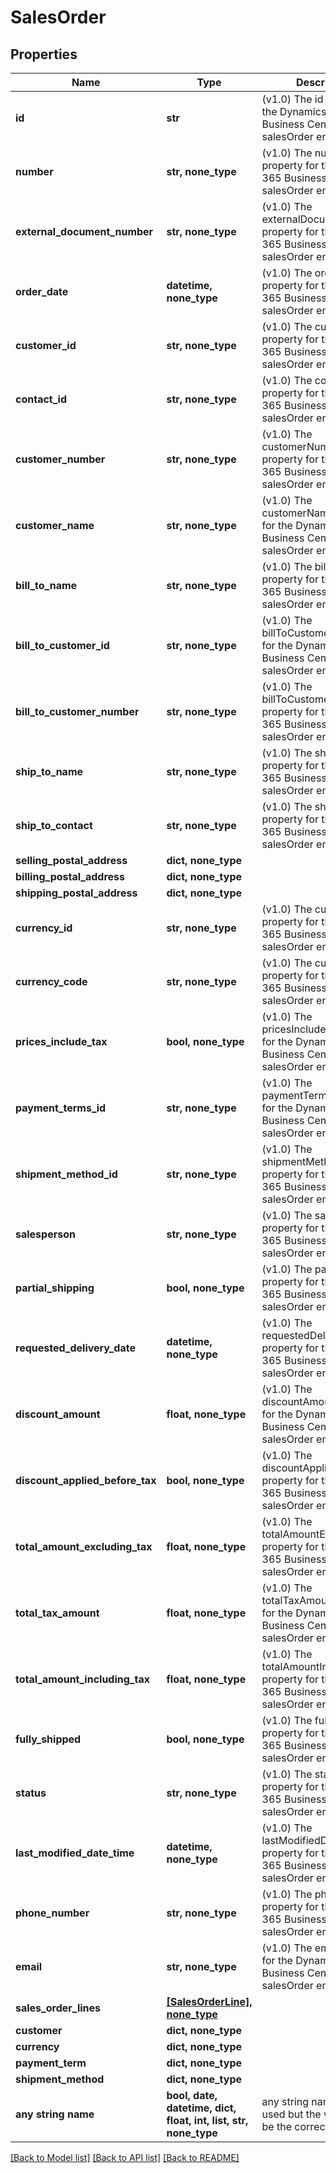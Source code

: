 # SalesOrder


## Properties
Name | Type | Description | Notes
------------ | ------------- | ------------- | -------------
**id** | **str** | (v1.0) The id property for the Dynamics 365 Business Central salesOrder entity | [optional] 
**number** | **str, none_type** | (v1.0) The number property for the Dynamics 365 Business Central salesOrder entity | [optional] 
**external_document_number** | **str, none_type** | (v1.0) The externalDocumentNumber property for the Dynamics 365 Business Central salesOrder entity | [optional] 
**order_date** | **datetime, none_type** | (v1.0) The orderDate property for the Dynamics 365 Business Central salesOrder entity | [optional] 
**customer_id** | **str, none_type** | (v1.0) The customerId property for the Dynamics 365 Business Central salesOrder entity | [optional] 
**contact_id** | **str, none_type** | (v1.0) The contactId property for the Dynamics 365 Business Central salesOrder entity | [optional] 
**customer_number** | **str, none_type** | (v1.0) The customerNumber property for the Dynamics 365 Business Central salesOrder entity | [optional] 
**customer_name** | **str, none_type** | (v1.0) The customerName property for the Dynamics 365 Business Central salesOrder entity | [optional] 
**bill_to_name** | **str, none_type** | (v1.0) The billToName property for the Dynamics 365 Business Central salesOrder entity | [optional] 
**bill_to_customer_id** | **str, none_type** | (v1.0) The billToCustomerId property for the Dynamics 365 Business Central salesOrder entity | [optional] 
**bill_to_customer_number** | **str, none_type** | (v1.0) The billToCustomerNumber property for the Dynamics 365 Business Central salesOrder entity | [optional] 
**ship_to_name** | **str, none_type** | (v1.0) The shipToName property for the Dynamics 365 Business Central salesOrder entity | [optional] 
**ship_to_contact** | **str, none_type** | (v1.0) The shipToContact property for the Dynamics 365 Business Central salesOrder entity | [optional] 
**selling_postal_address** | **dict, none_type** |  | [optional] 
**billing_postal_address** | **dict, none_type** |  | [optional] 
**shipping_postal_address** | **dict, none_type** |  | [optional] 
**currency_id** | **str, none_type** | (v1.0) The currencyId property for the Dynamics 365 Business Central salesOrder entity | [optional] 
**currency_code** | **str, none_type** | (v1.0) The currencyCode property for the Dynamics 365 Business Central salesOrder entity | [optional] 
**prices_include_tax** | **bool, none_type** | (v1.0) The pricesIncludeTax property for the Dynamics 365 Business Central salesOrder entity | [optional] 
**payment_terms_id** | **str, none_type** | (v1.0) The paymentTermsId property for the Dynamics 365 Business Central salesOrder entity | [optional] 
**shipment_method_id** | **str, none_type** | (v1.0) The shipmentMethodId property for the Dynamics 365 Business Central salesOrder entity | [optional] 
**salesperson** | **str, none_type** | (v1.0) The salesperson property for the Dynamics 365 Business Central salesOrder entity | [optional] 
**partial_shipping** | **bool, none_type** | (v1.0) The partialShipping property for the Dynamics 365 Business Central salesOrder entity | [optional] 
**requested_delivery_date** | **datetime, none_type** | (v1.0) The requestedDeliveryDate property for the Dynamics 365 Business Central salesOrder entity | [optional] 
**discount_amount** | **float, none_type** | (v1.0) The discountAmount property for the Dynamics 365 Business Central salesOrder entity | [optional] 
**discount_applied_before_tax** | **bool, none_type** | (v1.0) The discountAppliedBeforeTax property for the Dynamics 365 Business Central salesOrder entity | [optional] 
**total_amount_excluding_tax** | **float, none_type** | (v1.0) The totalAmountExcludingTax property for the Dynamics 365 Business Central salesOrder entity | [optional] 
**total_tax_amount** | **float, none_type** | (v1.0) The totalTaxAmount property for the Dynamics 365 Business Central salesOrder entity | [optional] 
**total_amount_including_tax** | **float, none_type** | (v1.0) The totalAmountIncludingTax property for the Dynamics 365 Business Central salesOrder entity | [optional] 
**fully_shipped** | **bool, none_type** | (v1.0) The fullyShipped property for the Dynamics 365 Business Central salesOrder entity | [optional] 
**status** | **str, none_type** | (v1.0) The status property for the Dynamics 365 Business Central salesOrder entity | [optional] 
**last_modified_date_time** | **datetime, none_type** | (v1.0) The lastModifiedDateTime property for the Dynamics 365 Business Central salesOrder entity | [optional] 
**phone_number** | **str, none_type** | (v1.0) The phoneNumber property for the Dynamics 365 Business Central salesOrder entity | [optional] 
**email** | **str, none_type** | (v1.0) The email property for the Dynamics 365 Business Central salesOrder entity | [optional] 
**sales_order_lines** | [**[SalesOrderLine], none_type**](SalesOrderLine.md) |  | [optional] 
**customer** | **dict, none_type** |  | [optional] 
**currency** | **dict, none_type** |  | [optional] 
**payment_term** | **dict, none_type** |  | [optional] 
**shipment_method** | **dict, none_type** |  | [optional] 
**any string name** | **bool, date, datetime, dict, float, int, list, str, none_type** | any string name can be used but the value must be the correct type | [optional]

[[Back to Model list]](../README.md#documentation-for-models) [[Back to API list]](../README.md#documentation-for-api-endpoints) [[Back to README]](../README.md)



